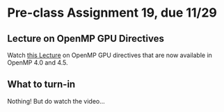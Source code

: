 # Pre-class Assignment 19, due 11/29

## Lecture on OpenMP GPU Directives

Watch [this Lecture](https://www.youtube.com/watch?v=4nusBV3gWJc) on OpenMP GPU directives that are now available in OpenMP 4.0 and 4.5.

## What to turn-in

Nothing! But do watch the video...